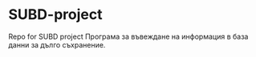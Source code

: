 # SUBD-project
Repo for SUBD project
Програма за въвеждане на информация в база данни за дълго съхранение.
